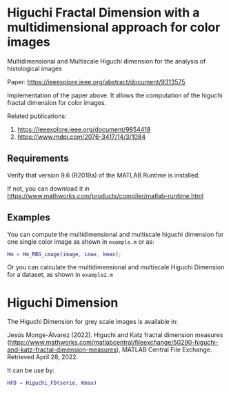 # Higuchi Fractal Dimension with a multidimensional approach for color images
Multidimensional and Multiscale Higuchi dimension for the analysis of histological images

Paper: https://ieeexplore.ieee.org/abstract/document/9313575

Implementation of the paper above. It allows the computation of the higuchi fractal dimension for color images.

Related publications: 
1. https://ieeexplore.ieee.org/document/9854418
2. https://www.mdpi.com/2076-3417/14/3/1084

## Requirements
Verify that version 9.6 (R2019a) of the MATLAB Runtime is installed.   

If not, you can download it in https://www.mathworks.com/products/compiler/matlab-runtime.html


## Examples

You can compute the multidimensional and multiscale higuchi dimension for one single color image as shown in ```example.m``` or as:

``` matlab
Hm = Hm_RBG_image(image, Lmax, kmax); 
```

Or you can calculate the multidimensional and multiscale Higuchi Dimension for a dataset, as shown in ```example2.m```

# Higuchi Dimension
The Higuchi Dimension for grey scale images is available in:

Jesús Monge-Álvarez (2022). Higuchi and Katz fractal dimension measures (https://www.mathworks.com/matlabcentral/fileexchange/50290-higuchi-and-katz-fractal-dimension-measures), MATLAB Central File Exchange. Retrieved April 28, 2022.

It can be use by:

```matlab
HFD = Higuchi_FD(serie, Kmax) 
```

